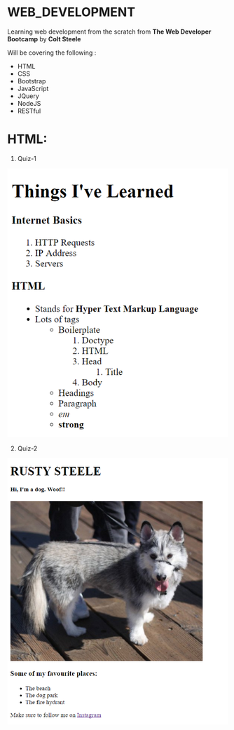 # WEB_DEVELOPMENT
Learning web development from the scratch from __The Web Developer Bootcamp__ by __Colt Steele__

Will be covering the following :
* HTML
* CSS
* Bootstrap
* JavaScript
* JQuery
* NodeJS
* RESTful
# HTML:
1. Quiz-1

![](https://github.com/prajwalajayaprakash/web_development/blob/master/images/Quiz1.PNG)

2. Quiz-2

![](https://github.com/prajwalajayaprakash/web_development/blob/master/images/Quiz2.PNG)
